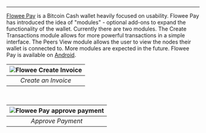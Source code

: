 ---
[Flowee Pay](https://flowee.org/products/pay/) is a Bitcoin Cash wallet heavily focused on usability. Flowee Pay has introduced the idea of "modules" - optional add-ons to expand the functionality of the wallet. Currently there are two modules. The Create Transactions module allows for more powerful transactions in a simple interface. The Peers View module allows the user to view the nodes their wallet is connected to. More modules are expected in the future. Flowee Pay is available on [Android](https://play.google.com/store/apps/details?id=org.flowee.pay).

| ![Flowee Create Invoice](https://bchfaq.com/wp-content/uploads/2024/05/Flowee-Pay-Create-Invoice-e1714678311564.webp) | 
|:--:| 
| *Create an Invoice* |

</br>

| ![Flowee Pay approve payment](https://bchfaq.com/wp-content/uploads/2024/05/Flowee-Pay-Approve-Payment-e1714678533964.webp) |
|:--:|
| *Approve Payment* |